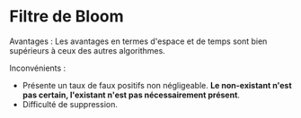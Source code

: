 # Filtre de Bloom

Avantages : Les avantages en termes d'espace et de temps sont bien supérieurs à ceux des autres algorithmes.

Inconvénients :

- Présente un taux de faux positifs non négligeable. **Le non-existant n'est pas certain, l'existant n'est pas nécessairement présent**.
- Difficulté de suppression.